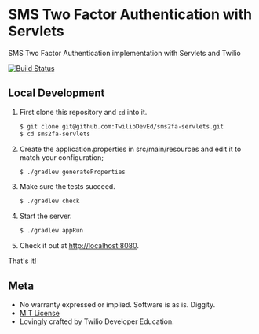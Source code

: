 # SMS Two Factor Authentication with Servlets

SMS Two Factor Authentication implementation with Servlets and Twilio

[![Build Status](https://travis-ci.org/TwilioDevEd/sms2fa-servlets.svg?branch=master)](https://travis-ci.org/TwilioDevEd/sms2fa-servlets)

## Local Development

1. First clone this repository and `cd` into it.

   ```bash
   $ git clone git@github.com:TwilioDevEd/sms2fa-servlets.git
   $ cd sms2fa-servlets
   ```

1. Create the application.properties in src/main/resources and edit it to match your configuration;

   ```bash
   $ ./gradlew generateProperties
   ```

1. Make sure the tests succeed.

   ```bash
   $ ./gradlew check
   ```

1. Start the server.

   ```bash
   $ ./gradlew appRun
   ```

1. Check it out at [http://localhost:8080](http://localhost:8080).

That's it!

## Meta

* No warranty expressed or implied. Software is as is. Diggity.
* [MIT License](http://www.opensource.org/licenses/mit-license.html)
* Lovingly crafted by Twilio Developer Education.